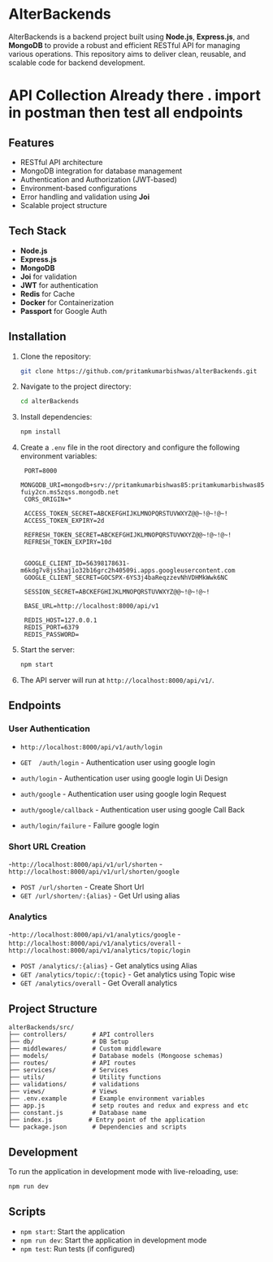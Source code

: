 # AlterBackends

AlterBackends is a backend project built using **Node.js**, **Express.js**, and **MongoDB** to provide a robust and efficient RESTful API for managing various operations. This repository aims to deliver clean, reusable, and scalable code for backend development.


# API Collection Already there . import in postman then test all endpoints

## Features

- RESTful API architecture
- MongoDB integration for database management
- Authentication and Authorization (JWT-based)
- Environment-based configurations
- Error handling and validation using **Joi**
- Scalable project structure

## Tech Stack

- **Node.js**
- **Express.js**
- **MongoDB**
- **Joi** for validation
- **JWT** for authentication
- **Redis** for Cache
- **Docker** for Containerization
- **Passport** for Google Auth

## Installation

1. Clone the repository:
   ```bash
   git clone https://github.com/pritamkumarbishwas/alterBackends.git
   ```

2. Navigate to the project directory:
   ```bash
   cd alterBackends
   ```

3. Install dependencies:
   ```bash
   npm install
   ```

4. Create a `.env` file in the root directory and configure the following environment variables:
   ```env
    PORT=8000
    MONGODB_URI=mongodb+srv://pritamkumarbishwas85:pritamkumarbishwas85@ac-fuiy2cn.ms5zqss.mongodb.net
    CORS_ORIGIN=*
    
    ACCESS_TOKEN_SECRET=ABCKEFGHIJKLMNOPQRSTUVWXYZ@@~!@~!@~!
    ACCESS_TOKEN_EXPIRY=2d
    
    REFRESH_TOKEN_SECRET=ABCKEFGHIJKLMNOPQRSTUVWXYZ@@~!@~!@~!
    REFRESH_TOKEN_EXPIRY=10d
    
      
    GOOGLE_CLIENT_ID=56398178631-m6kdg7v8js5haj1o32b16grc2h40509i.apps.googleusercontent.com
    GOOGLE_CLIENT_SECRET=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
    
    SESSION_SECRET=ABCKEFGHIJKLMNOPQRSTUVWXYZ@@~!@~!@~!
    
    BASE_URL=http://localhost:8000/api/v1
    
    REDIS_HOST=127.0.0.1
    REDIS_PORT=6379
    REDIS_PASSWORD=

   ```

5. Start the server:
   ```bash
   npm start
   ```

6. The API server will run at `http://localhost:8000/api/v1/`.

## Endpoints

### User Authentication
- `http://localhost:8000/api/v1/auth/login`
  
- `GET  /auth/login` - Authentication user using google login
- `auth/login` - Authentication user using google login Ui Design
- `auth/google` - Authentication user using google login Request
- `auth/google/callback` - Authentication user using google Call Back
- `auth/login/failure` - Failure  google login

### Short URL Creation
-`http://localhost:8000/api/v1/url/shorten`
-`http://localhost:8000/api/v1/url/shorten/google`

- `POST /url/shorten` - Create Short Url
- `GET /url/shorten/:{alias}` - Get Url using alias


  

### Analytics
-`http://localhost:8000/api/v1/analytics/google`
-`http://localhost:8000/api/v1/analytics/overall`
-`http://localhost:8000/api/v1/analytics/topic/login`

- `POST /analytics/:{alias}` - Get analytics using Alias
- `GET /analytics/topic/:{topic}` - Get analytics using Topic wise
- `GET /analytics/overall` - Get Overall analytics 


## Project Structure

```plaintext
alterBackends/src/
├── controllers/       # API controllers
├── db/                # DB Setup
├── middlewares/       # Custom middleware
├── models/            # Database models (Mongoose schemas)
├── routes/            # API routes
├── services/          # Services
├── utils/             # Utility functions
├── validations/       # validations
├── views/             # Views
├── .env.example       # Example environment variables
├── app.js             # setp routes and redux and express and etc
├── constant.js        # Database name
├── index.js          # Entry point of the application
└── package.json       # Dependencies and scripts
```

## Development

To run the application in development mode with live-reloading, use:
```bash
npm run dev
```

## Scripts

- `npm start`: Start the application
- `npm run dev`: Start the application in development mode
- `npm test`: Run tests (if configured)
